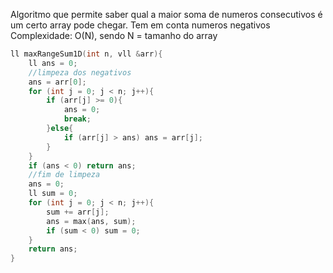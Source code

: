 Algoritmo que permite saber qual a maior soma de numeros consecutivos é um certo array pode chegar. Tem em conta numeros negativos
Complexidade: O(N), sendo N = tamanho do array
```c++
ll maxRangeSum1D(int n, vll &arr){
	ll ans = 0;
	//limpeza dos negativos
	ans = arr[0];
	for (int j = 0; j < n; j++){
		if (arr[j] >= 0){
			ans = 0;
			break;
		}else{
			if (arr[j] > ans) ans = arr[j];
		}
	}
	if (ans < 0) return ans;
	//fim de limpeza
	ans = 0;
	ll sum = 0;
	for (int j = 0; j < n; j++){
		sum += arr[j];
		ans = max(ans, sum);
		if (sum < 0) sum = 0;
	}
	return ans;
}
```
